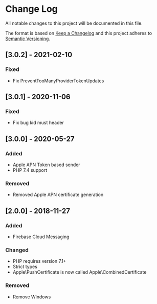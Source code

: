 # Change Log


All notable changes to this project will be documented in this file.

The format is based on [Keep a Changelog](http://keepachangelog.com/en/1.0.0/)
and this project adheres to [Semantic Versioning](http://semver.org/spec/v2.0.0.html).


## [3.0.2] - 2021-02-10

### Fixed

- Fix PreventTooManyProviderTokenUpdates


## [3.0.1] - 2020-11-06

### Fixed

- Fix bug kid must header


## [3.0.0] - 2020-05-27

### Added

- Apple APN Token based sender
- PHP 7.4 support

### Removed

- Removed Apple APN certificate generation


## [2.0.0] - 2018-11-27

### Added

- Firebase Cloud Messaging

### Changed

- PHP requires version 7.1+
- Strict types
- Apple\PushCertificate is now called Apple\CombinedCertificate

### Removed

- Remove Windows
